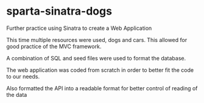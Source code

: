 # sparta-sinatra-dogs

Further practice using Sinatra to create a Web Application

This time multiple resources were used, dogs and cars. This allowed for good practice of the MVC framework.

A combination of SQL and seed files were used to format the database.

The web application was coded from scratch in order to better fit the code to our needs.

Also formatted the API into a readable format for better control of reading of the data
